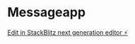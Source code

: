 # Messageapp

[Edit in StackBlitz next generation editor ⚡️](https://stackblitz.com/~/github.com/Always-come-back/Messageapp)